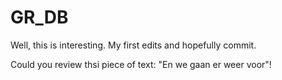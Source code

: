 # GR_DB

Well, this is interesting. My first edits and hopefully commit.

Could you review thsi piece of text:
"En we gaan er weer voor"! 
